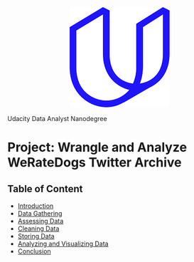 <p align="center">
  <img src="Udacity.png" alt="Udacity logo">
  <p>Udacity Data Analyst Nanodegree
</p>
<h1>Project: Wrangle and Analyze WeRateDogs Twitter Archive</h1>
<h2>Table of Content</h2>
<ul>
    <li><a href="#intro">Introduction</a></li>
    <li><a href="#datagathering">Data Gathering</a></li>
    <li><a href="#assessingdata">Assessing Data</a></li>
    <li><a href="#cleaningdata">Cleaning Data</a></li>
    <li><a href="#storingdata">Storing Data</a></li>
    <li><a href="#analyzingandvisualizing">Analyzing and Visualizing Data</a></li>
    <li><a href="#conclusion">Conclusion</a></li>
</ul>
  
<a id='intro'></a>
